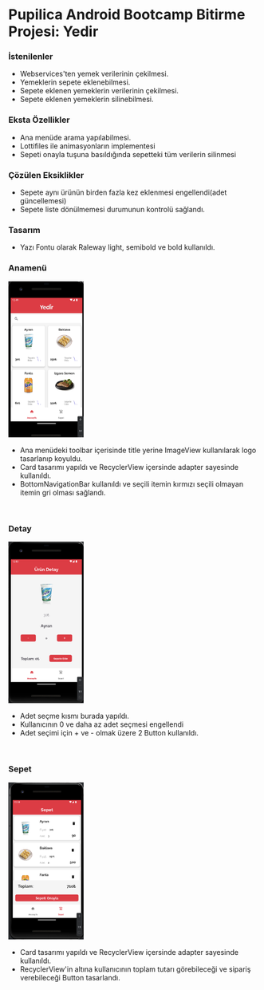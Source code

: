 # Pupilica Android Bootcamp Bitirme Projesi: Yedir

### İstenilenler
- Webservices'ten yemek verilerinin çekilmesi.
- Yemeklerin sepete eklenebilmesi.
- Sepete eklenen yemeklerin verilerinin çekilmesi.
- Sepete eklenen yemeklerin silinebilmesi.


### Eksta Özellikler
- Ana menüde arama yapılabilmesi.
- Lottifiles ile animasyonların implementesi
- Sepeti onayla tuşuna basıldığında sepetteki tüm verilerin silinmesi


### Çözülen Eksiklikler
- Sepete aynı ürünün birden fazla kez eklenmesi engellendi(adet güncellemesi)
- Sepete liste dönülmemesi durumunun kontrolü sağlandı.


### Tasarım
- Yazı Fontu olarak Raleway light, semibold ve bold kullanıldı.

### Anamenü

<img src="resimler/anamenu.png" alt="Logo" width="30%" height = "30%"/>

- Ana menüdeki toolbar içerisinde title yerine ImageView kullanılarak logo tasarlanıp koyuldu.
- Card tasarımı yapıldı ve RecyclerView içersinde adapter sayesinde kullanıldı.
- BottomNavigationBar kullanıldı ve seçili itemin kırmızı seçili olmayan itemin gri olması sağlandı.
<br>

### Detay

<img src="resimler/detay.png" alt="Logo" width="30%" height = "30%"/>


- Adet seçme kısmı burada yapıldı.
- Kullanıcının 0 ve daha az adet seçmesi engellendi
- Adet seçimi için + ve - olmak üzere 2 Button kullanıldı.
<br>

### Sepet

<img src="resimler/sepet.png" alt="Logo" width="30%" height = "30%"/>

- Card tasarımı yapıldı ve RecyclerView içersinde adapter sayesinde kullanıldı.
- RecyclerView'in altına kullanıcının toplam tutarı görebileceği ve sipariş verebileceği Button tasarlandı.

